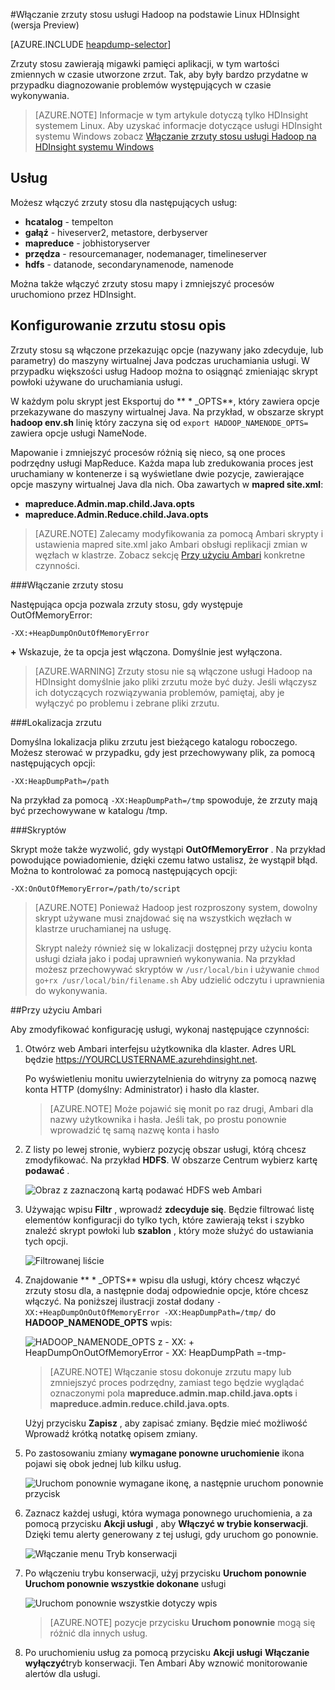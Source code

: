 <properties
    pageTitle="Włączanie zrzuty stosu usługi Hadoop na HDInsight | Microsoft Azure"
    description="Włącz zrzuty stosu usługi Hadoop z systemem Linux HDInsight klastrów debugowania i analizy."
    services="hdinsight"
    documentationCenter=""
    authors="Blackmist"
    manager="jhubbard"
    editor="cgronlun"
    tags="azure-portal"/>

<tags
    ms.service="hdinsight"
    ms.workload="big-data"
    ms.tgt_pltfrm="na"
    ms.devlang="na"
    ms.topic="article"
    ms.date="09/27/2016"
    ms.author="larryfr"/>


#<a name="enable-heap-dumps-for-hadoop-services-on-linux-based-hdinsight-preview"></a>Włączanie zrzuty stosu usługi Hadoop na podstawie Linux HDInsight (wersja Preview)

[AZURE.INCLUDE [heapdump-selector](../../includes/hdinsight-selector-heap-dump.md)]

Zrzuty stosu zawierają migawki pamięci aplikacji, w tym wartości zmiennych w czasie utworzone zrzut. Tak, aby były bardzo przydatne w przypadku diagnozowanie problemów występujących w czasie wykonywania.

> [AZURE.NOTE] Informacje w tym artykule dotyczą tylko HDInsight systemem Linux. Aby uzyskać informacje dotyczące usługi HDInsight systemu Windows zobacz [Włączanie zrzuty stosu usługi Hadoop na HDInsight systemu Windows](hdinsight-hadoop-collect-debug-heap-dumps.md)

## <a name="whichServices"></a>Usług

Możesz włączyć zrzuty stosu dla następujących usług:

*  **hcatalog** - tempelton
*  **gałąź** - hiveserver2, metastore, derbyserver
*  **mapreduce** - jobhistoryserver
*  **przędza** - resourcemanager, nodemanager, timelineserver
*  **hdfs** - datanode, secondarynamenode, namenode

Można także włączyć zrzuty stosu mapy i zmniejszyć procesów uruchomiono przez HDInsight.

## <a name="configuration"></a>Konfigurowanie zrzutu stosu opis

Zrzuty stosu są włączone przekazując opcje (nazywany jako zdecyduje, lub parametry) do maszyny wirtualnej Java podczas uruchamiania usługi. W przypadku większości usług Hadoop można to osiągnąć zmieniając skrypt powłoki używane do uruchamiania usługi.

W każdym polu skrypt jest Eksportuj do ** \* \_OPTS**, który zawiera opcje przekazywane do maszyny wirtualnej Java. Na przykład, w obszarze skrypt **hadoop env.sh** linię który zaczyna się od `export HADOOP_NAMENODE_OPTS=` zawiera opcje usługi NameNode.

Mapowanie i zmniejszyć procesów różnią się nieco, są one proces podrzędny usługi MapReduce. Każda mapa lub zredukowania proces jest uruchamiany w kontenerze i są wyświetlane dwie pozycje, zawierające opcje maszyny wirtualnej Java dla nich. Oba zawartych w **mapred site.xml**:

* **mapreduce.Admin.map.child.Java.opts**
* **mapreduce.Admin.Reduce.child.Java.opts**

> [AZURE.NOTE] Zalecamy modyfikowania za pomocą Ambari skrypty i ustawienia mapred site.xml jako Ambari obsługi replikacji zmian w węzłach w klastrze. Zobacz sekcję [Przy użyciu Ambari](#using-ambari) konkretne czynności.

###<a name="enable-heap-dumps"></a>Włączanie zrzuty stosu

Następująca opcja pozwala zrzuty stosu, gdy występuje OutOfMemoryError:

    -XX:+HeapDumpOnOutOfMemoryError

**+** Wskazuje, że ta opcja jest włączona. Domyślnie jest wyłączona.

> [AZURE.WARNING] Zrzuty stosu nie są włączone usługi Hadoop na HDInsight domyślnie jako pliki zrzutu może być duży. Jeśli włączysz ich dotyczących rozwiązywania problemów, pamiętaj, aby je wyłączyć po problemu i zebrane pliki zrzutu.

###<a name="dump-location"></a>Lokalizacja zrzutu

Domyślna lokalizacja pliku zrzutu jest bieżącego katalogu roboczego. Możesz sterować w przypadku, gdy jest przechowywany plik, za pomocą następujących opcji:

    -XX:HeapDumpPath=/path

Na przykład za pomocą `-XX:HeapDumpPath=/tmp` spowoduje, że zrzuty mają być przechowywane w katalogu /tmp.

###<a name="scripts"></a>Skryptów

Skrypt może także wyzwolić, gdy wystąpi **OutOfMemoryError** . Na przykład powodujące powiadomienie, dzięki czemu łatwo ustalisz, że wystąpił błąd. Można to kontrolować za pomocą następujących opcji:

    -XX:OnOutOfMemoryError=/path/to/script

> [AZURE.NOTE] Ponieważ Hadoop jest rozproszony system, dowolny skrypt używane musi znajdować się na wszystkich węzłach w klastrze uruchamianej na usługę.
>
> Skrypt należy również się w lokalizacji dostępnej przy użyciu konta usługi działa jako i podaj uprawnień wykonywania. Na przykład możesz przechowywać skryptów w `/usr/local/bin` i używanie `chmod go+rx /usr/local/bin/filename.sh` Aby udzielić odczytu i uprawnienia do wykonywania.

##<a name="using-ambari"></a>Przy użyciu Ambari

Aby zmodyfikować konfigurację usługi, wykonaj następujące czynności:

1. Otwórz web Ambari interfejsu użytkownika dla klaster. Adres URL będzie https://YOURCLUSTERNAME.azurehdinsight.net.

    Po wyświetleniu monitu uwierzytelnienia do witryny za pomocą nazwę konta HTTP (domyślny: Administrator) i hasło dla klaster.

    > [AZURE.NOTE] Może pojawić się monit po raz drugi, Ambari dla nazwy użytkownika i hasła. Jeśli tak, po prostu ponownie wprowadzić tę samą nazwę konta i hasło

2. Z listy po lewej stronie, wybierz pozycję obszar usługi, którą chcesz zmodyfikować. Na przykład **HDFS**. W obszarze Centrum wybierz kartę **podawać** .

    ![Obraz z zaznaczoną kartą podawać HDFS web Ambari](./media/hdinsight-hadoop-heap-dump-linux/serviceconfig.png)

3. Używając wpisu **Filtr** , wprowadź **zdecyduje się**. Będzie filtrować listę elementów konfiguracji do tylko tych, które zawierają tekst i szybko znaleźć skrypt powłoki lub **szablon** , który może służyć do ustawiania tych opcji.

    ![Filtrowanej liście](./media/hdinsight-hadoop-heap-dump-linux/filter.png)

4. Znajdowanie ** \* \_OPTS** wpisu dla usługi, który chcesz włączyć zrzuty stosu dla, a następnie dodaj odpowiednie opcje, które chcesz włączyć. Na poniższej ilustracji został dodany `-XX:+HeapDumpOnOutOfMemoryError -XX:HeapDumpPath=/tmp/` do **HADOOP\_NAMENODE\_OPTS** wpis:

    ![HADOOP_NAMENODE_OPTS z - XX: + HeapDumpOnOutOfMemoryError - XX: HeapDumpPath =-tmp-](./media/hdinsight-hadoop-heap-dump-linux/opts.png)

    > [AZURE.NOTE] Włączanie stosu dokonuje zrzutu mapy lub zmniejszyć proces podrzędny, zamiast tego będzie wyglądać oznaczonymi pola **mapreduce.admin.map.child.java.opts** i **mapreduce.admin.reduce.child.java.opts**.

    Użyj przycisku **Zapisz** , aby zapisać zmiany. Będzie mieć możliwość Wprowadź krótką notatkę opisem zmiany.

5. Po zastosowaniu zmiany **wymagane ponowne uruchomienie** ikona pojawi się obok jednej lub kilku usług.

    ![Uruchom ponownie wymagane ikonę, a następnie uruchom ponownie przycisk](./media/hdinsight-hadoop-heap-dump-linux/restartrequiredicon.png)

6. Zaznacz każdej usługi, która wymaga ponownego uruchomienia, a za pomocą przycisku **Akcji usługi** , aby **Włączyć w trybie konserwacji**. Dzięki temu alerty generowany z tej usługi, gdy uruchom go ponownie.

    ![Włączanie menu Tryb konserwacji](./media/hdinsight-hadoop-heap-dump-linux/maintenancemode.png)

7. Po włączeniu trybu konserwacji, użyj przycisku **Uruchom ponownie** **Uruchom ponownie wszystkie dokonane** usługi

    ![Uruchom ponownie wszystkie dotyczy wpis](./media/hdinsight-hadoop-heap-dump-linux/restartbutton.png)

    > [AZURE.NOTE] pozycje przycisku **Uruchom ponownie** mogą się różnić dla innych usług.

8. Po uruchomieniu usług za pomocą przycisku **Akcji usługi** **Włączanie wyłączyć**tryb konserwacji. Ten Ambari Aby wznowić monitorowanie alertów dla usługi.
